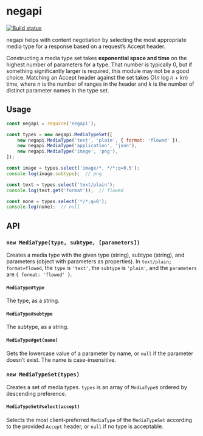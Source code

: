 # negapi

[![Build status][ci image]][ci]

negapi helps with content negotiation by selecting the most appropriate media type for a response based on a request’s Accept header.

Constructing a media type set takes **exponential space and time** on the highest number of parameters for a type. That number is typically 0, but if something significantly larger is required, this module may not be a good choice. Matching an Accept header against the set takes O(*n* log *n* + *kn*) time, where *n* is the number of ranges in the header and *k* is the number of distinct parameter names in the type set.


## Usage

```javascript
const negapi = require('negapi');

const types = new negapi.MediaTypeSet([
	new negapi.MediaType('text', 'plain', { format: 'flowed' }),
	new negapi.MediaType('application', 'json'),
	new negapi.MediaType('image', 'png'),
]);

const image = types.select('image/*, */*;q=0.5');
console.log(image.subtype);  // png

const text = types.select('text/plain');
console.log(text.get('format'));  // flowed

const none = types.select('*/*;q=0');
console.log(none);  // null
```


## API

### `new MediaType(type, subtype, [parameters])`

Creates a media type with the given type (string), subtype (string), and parameters (object with parameters as properties). In `text/plain; format=flowed`, the `type` is `'text'`, the `subtype` is `'plain'`, and the `parameters` are `{ format: 'flowed' }`.

#### `MediaType#type`

The type, as a string.

#### `MediaType#subtype`

The subtype, as a string.

#### `MediaType#get(name)`

Gets the lowercase value of a parameter by name, or `null` if the parameter doesn’t exist. The name is case-insensitive.

### `new MediaTypeSet(types)`

Creates a set of media types. `types` is an array of `MediaType`s ordered by descending preference.

#### `MediaTypeSet#select(accept)`

Selects the most client-preferred `MediaType` of the `MediaTypeSet` according to the provided `Accept` header, or `null` if no type is acceptable.


  [ci]: https://travis-ci.org/charmander/negapi
  [ci image]: https://api.travis-ci.org/charmander/negapi.svg
